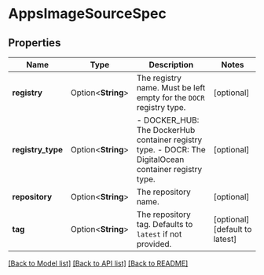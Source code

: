 # AppsImageSourceSpec

## Properties

Name | Type | Description | Notes
------------ | ------------- | ------------- | -------------
**registry** | Option<**String**> | The registry name. Must be left empty for the `DOCR` registry type. | [optional]
**registry_type** | Option<**String**> | - DOCKER_HUB: The DockerHub container registry type. - DOCR: The DigitalOcean container registry type. | [optional]
**repository** | Option<**String**> | The repository name. | [optional]
**tag** | Option<**String**> | The repository tag. Defaults to `latest` if not provided. | [optional][default to latest]

[[Back to Model list]](../README.md#documentation-for-models) [[Back to API list]](../README.md#documentation-for-api-endpoints) [[Back to README]](../README.md)


